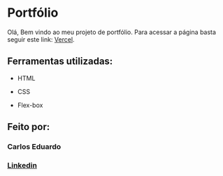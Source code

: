 # Portfólio

Olá, Bem vindo ao meu projeto de portfólio. Para acessar a página basta seguir este link: [Vercel](https://portfolio-neon-theta-27.vercel.app).

## Ferramentas utilizadas:

* HTML

* CSS

* Flex-box

## Feito por:

### Carlos Eduardo

### [Linkedin](https://www.linkedin.com/in/carlos-eduardo-souza111/)
